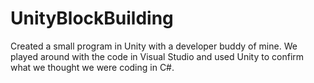 # UnityBlockBuilding

Created a small program in Unity with a developer buddy of mine. We played around with 
the code in Visual Studio and used Unity to confirm what we thought we were coding in C#.
